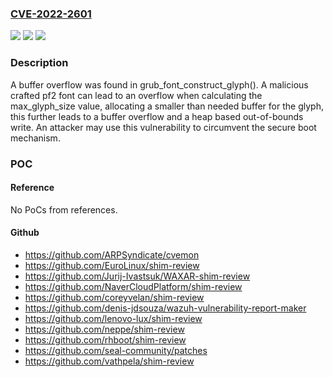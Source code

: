 ### [CVE-2022-2601](https://cve.mitre.org/cgi-bin/cvename.cgi?name=CVE-2022-2601)
![](https://img.shields.io/static/v1?label=Product&message=grub2&color=blue)
![](https://img.shields.io/static/v1?label=Version&message=n%2Fa&color=blue)
![](https://img.shields.io/static/v1?label=Vulnerability&message=CWE-122-%3ECWE-787&color=brighgreen)

### Description

A buffer overflow was found in grub_font_construct_glyph(). A malicious crafted pf2 font can lead to an overflow when calculating the max_glyph_size value, allocating a smaller than needed buffer for the glyph, this further leads to a buffer overflow and a heap based out-of-bounds write. An attacker may use this vulnerability to circumvent the secure boot mechanism.

### POC

#### Reference
No PoCs from references.

#### Github
- https://github.com/ARPSyndicate/cvemon
- https://github.com/EuroLinux/shim-review
- https://github.com/Jurij-Ivastsuk/WAXAR-shim-review
- https://github.com/NaverCloudPlatform/shim-review
- https://github.com/coreyvelan/shim-review
- https://github.com/denis-jdsouza/wazuh-vulnerability-report-maker
- https://github.com/lenovo-lux/shim-review
- https://github.com/neppe/shim-review
- https://github.com/rhboot/shim-review
- https://github.com/seal-community/patches
- https://github.com/vathpela/shim-review

